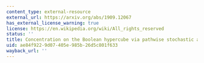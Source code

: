 ```yaml
---
content_type: external-resource
external_url: https://arxiv.org/abs/1909.12067
has_external_license_warning: true
license: https://en.wikipedia.org/wiki/All_rights_reserved
status: ''
title: Concentration on the Boolean hypercube via pathwise stochastic analysis
uid: ae84f922-9d07-405e-985b-26d5c801f633
wayback_url: ''
---
```

